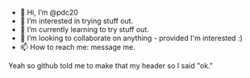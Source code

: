 - 👋 Hi, I’m @pdc20
- 👀 I’m interested in trying stuff out.
- 🌱 I’m currently learning to try stuff out.
- 💞️ I’m looking to collaborate on anything - provided I'm interested :)
- 📫 How to reach me: message me.

Yeah so github told me to make that my header so I said "ok."
<!---
pdc20/pdc20 is a ✨ special ✨ repository because its `README.md` (this file) appears on your GitHub profile.
You can click the Preview link to take a look at your changes.
--->
